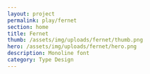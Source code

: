 ```yaml
---
layout: project
permalink: play/fernet
section: home
title: Fernet
thumb: /assets/img/uploads/fernet/thumb.png
hero: /assets/img/uploads/fernet/hero.png
description: Monoline font
category: Type Design
---
```

